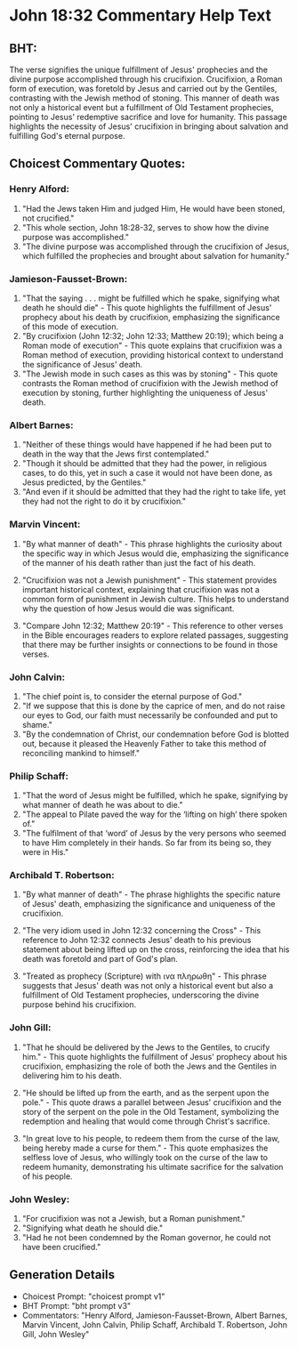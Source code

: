 # John 18:32 Commentary Help Text

## BHT:
The verse signifies the unique fulfillment of Jesus' prophecies and the divine purpose accomplished through his crucifixion. Crucifixion, a Roman form of execution, was foretold by Jesus and carried out by the Gentiles, contrasting with the Jewish method of stoning. This manner of death was not only a historical event but a fulfillment of Old Testament prophecies, pointing to Jesus' redemptive sacrifice and love for humanity. This passage highlights the necessity of Jesus' crucifixion in bringing about salvation and fulfilling God's eternal purpose.

## Choicest Commentary Quotes:
### Henry Alford:
1. "Had the Jews taken Him and judged Him, He would have been stoned, not crucified." 
2. "This whole section, John 18:28-32, serves to show how the divine purpose was accomplished."
3. "The divine purpose was accomplished through the crucifixion of Jesus, which fulfilled the prophecies and brought about salvation for humanity."

### Jamieson-Fausset-Brown:
1. "That the saying . . . might be fulfilled which he spake, signifying what death he should die" - This quote highlights the fulfillment of Jesus' prophecy about his death by crucifixion, emphasizing the significance of this mode of execution.
2. "By crucifixion (John 12:32; John 12:33; Matthew 20:19); which being a Roman mode of execution" - This quote explains that crucifixion was a Roman method of execution, providing historical context to understand the significance of Jesus' death.
3. "The Jewish mode in such cases as this was by stoning" - This quote contrasts the Roman method of crucifixion with the Jewish method of execution by stoning, further highlighting the uniqueness of Jesus' death.

### Albert Barnes:
1. "Neither of these things would have happened if he had been put to death in the way that the Jews first contemplated." 
2. "Though it should be admitted that they had the power, in religious cases, to do this, yet in such a case it would not have been done, as Jesus predicted, by the Gentiles."
3. "And even if it should be admitted that they had the right to take life, yet they had not the right to do it by crucifixion."

### Marvin Vincent:
1. "By what manner of death" - This phrase highlights the curiosity about the specific way in which Jesus would die, emphasizing the significance of the manner of his death rather than just the fact of his death.

2. "Crucifixion was not a Jewish punishment" - This statement provides important historical context, explaining that crucifixion was not a common form of punishment in Jewish culture. This helps to understand why the question of how Jesus would die was significant.

3. "Compare John 12:32; Matthew 20:19" - This reference to other verses in the Bible encourages readers to explore related passages, suggesting that there may be further insights or connections to be found in those verses.

### John Calvin:
1. "The chief point is, to consider the eternal purpose of God."
2. "If we suppose that this is done by the caprice of men, and do not raise our eyes to God, our faith must necessarily be confounded and put to shame."
3. "By the condemnation of Christ, our condemnation before God is blotted out, because it pleased the Heavenly Father to take this method of reconciling mankind to himself."

### Philip Schaff:
1. "That the word of Jesus might be fulfilled, which he spake, signifying by what manner of death he was about to die."
2. "The appeal to Pilate paved the way for the ‘lifting on high’ there spoken of."
3. "The fulfilment of that ‘word’ of Jesus by the very persons who seemed to have Him completely in their hands. So far from its being so, they were in His."

### Archibald T. Robertson:
1. "By what manner of death" - The phrase highlights the specific nature of Jesus' death, emphasizing the significance and uniqueness of the crucifixion.

2. "The very idiom used in John 12:32 concerning the Cross" - This reference to John 12:32 connects Jesus' death to his previous statement about being lifted up on the cross, reinforcing the idea that his death was foretold and part of God's plan.

3. "Treated as prophecy (Scripture) with ινα πληρωθη" - This phrase suggests that Jesus' death was not only a historical event but also a fulfillment of Old Testament prophecies, underscoring the divine purpose behind his crucifixion.

### John Gill:
1. "That he should be delivered by the Jews to the Gentiles, to crucify him." - This quote highlights the fulfillment of Jesus' prophecy about his crucifixion, emphasizing the role of both the Jews and the Gentiles in delivering him to his death.

2. "He should be lifted up from the earth, and as the serpent upon the pole." - This quote draws a parallel between Jesus' crucifixion and the story of the serpent on the pole in the Old Testament, symbolizing the redemption and healing that would come through Christ's sacrifice.

3. "In great love to his people, to redeem them from the curse of the law, being hereby made a curse for them." - This quote emphasizes the selfless love of Jesus, who willingly took on the curse of the law to redeem humanity, demonstrating his ultimate sacrifice for the salvation of his people.

### John Wesley:
1. "For crucifixion was not a Jewish, but a Roman punishment." 
2. "Signifying what death he should die." 
3. "Had he not been condemned by the Roman governor, he could not have been crucified."


## Generation Details
- Choicest Prompt: "choicest prompt v1"
- BHT Prompt: "bht prompt v3"
- Commentators: "Henry Alford, Jamieson-Fausset-Brown, Albert Barnes, Marvin Vincent, John Calvin, Philip Schaff, Archibald T. Robertson, John Gill, John Wesley"
